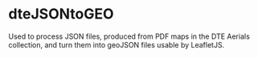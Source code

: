 # dteJSONtoGEO

Used to process JSON files, produced from PDF maps in the DTE Aerials collection, and turn them into geoJSON files usable by LeafletJS.

